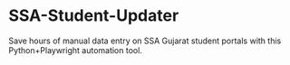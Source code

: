 # SSA-Student-Updater
Save hours of manual data entry on SSA Gujarat student portals with this Python+Playwright automation tool.
